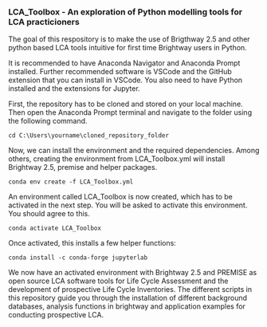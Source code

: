 ### LCA_Toolbox - An exploration of Python modelling tools for LCA practicioners

The goal of this respository is to make the use of Brigthway 2.5 and other python based LCA tools intuitive for first time Brightway users in Python. 

It is recommended to have Anaconda Navigator and Anaconda Prompt installed. Further recommended software is VSCode and the GitHub extension that you can install in VSCode. You also need to have Python installed and the extensions for Jupyter.

First, the repository has to be cloned and stored on your local machine. Then open the Anaconda Prompt terminal and navigate to the folder using the following command.

    cd C:\Users\yourname\cloned_repository_folder
    
Now, we can install the environment and the required dependencies. Among others, creating the environment from LCA_Toolbox.yml will install Brightway 2.5, premise and helper packages.

    conda env create -f LCA_Toolbox.yml
    
An environment called LCA_Toolbox is now created, which has to be activated in the next step. You will be asked to activate this environment. You should agree to this.

    conda activate LCA_Toolbox

Once activated, this installs a few helper functions:

    conda install -c conda-forge jupyterlab

We now have an activated environment with Brightway 2.5 and PREMISE as open source LCA software tools for Life Cycle Assessment and the development of prospective Life Cycle Inventories. The different scripts in this repository guide you through the installation of different background databases, analysis functions in brightway and application examples for conducting prospective LCA.

